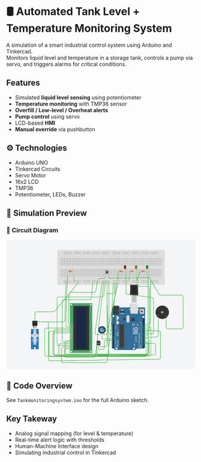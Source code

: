 # 🛢️ Automated Tank Level + Temperature Monitoring System

A simulation of a smart industrial control system using Arduino and Tinkercad.  
Monitors liquid level and temperature in a storage tank, controls a pump via servo, and triggers alarms for critical conditions.

## Features
- Simulated **liquid level sensing** using potentiometer
- **Temperature monitoring** with TMP36 sensor
- **Overfill / Low-level / Overheat alerts**
- **Pump control** using servo
- LCD-based **HMI**
- **Manual override** via pushbutton

## ⚙️ Technologies
- Arduino UNO
- Tinkercad Circuits
- Servo Motor
- 16x2 LCD
- TMP36
- Potentiometer, LEDs, Buzzer

## 🧪 Simulation Preview

### 🔌 Circuit Diagram
![Circuit](Circuit.png)


## 🧾 Code Overview
See `Tankmonitoringsystem.ino` for the full Arduino sketch.


## Key Takeway
- Analog signal mapping (for level & temperature)
- Real-time alert logic with thresholds
- Human-Machine Interface design
- Simulating industrial control in Tinkercad

